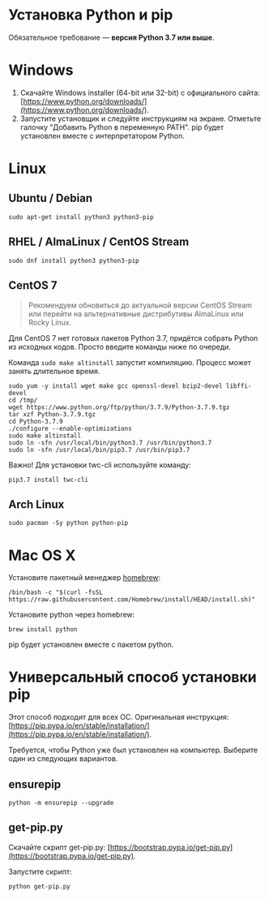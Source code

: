 # Установка Python и pip

Обязательное требование — **версия Python 3.7 или выше**.

# Windows

1. Скачайте Windows installer (64-bit или 32-bit) с официального сайта: [https://www.python.org/downloads/](https://www.python.org/downloads/).
2. Запустите установщик и следуйте инструкциям на экране. Отметьте галочку "Добавить Python в переменную PATH". pip будет установлен вместе с интерпретатором Python.

# Linux

## Ubuntu / Debian

```
sudo apt-get install python3 python3-pip
```

## RHEL / AlmaLinux / CentOS Stream

```
sudo dnf install python3 python3-pip
```

## CentOS 7

> Рекомендуем обновиться до актуальной версии CentOS Stream или перейти на альтернативные дистрибутивы AlmaLinux или Rocky Linux. 

Для CentOS 7 нет готовых пакетов Python 3.7, придётся собрать Python из исходных кодов. Просто введите команды ниже по очереди.

Команда `sudo make altinstall` запустит компиляцию. Процесс может занять длительное время.

```
sudo yum -y install wget make gcc openssl-devel bzip2-devel libffi-devel
cd /tmp/
wget https://www.python.org/ftp/python/3.7.9/Python-3.7.9.tgz
tar xzf Python-3.7.9.tgz
cd Python-3.7.9
./configure --enable-optimizations
sudo make altinstall
sudo ln -sfn /usr/local/bin/python3.7 /usr/bin/python3.7
sudo ln -sfn /usr/local/bin/pip3.7 /usr/bin/pip3.7
```

Важно! Для установки twc-cli используйте команду:

```
pip3.7 install twc-cli
```

## Arch Linux

```
sudo pacman -Sy python python-pip
```

# Mac OS X

Установите пакетный менеджер [homebrew](https://brew.sh/#install):

```
/bin/bash -c "$(curl -fsSL https://raw.githubusercontent.com/Homebrew/install/HEAD/install.sh)"
```

Установите python через homebrew:

```
brew install python
```

pip будет установлен вместе с пакетом python.

# Универсальный способ установки pip

Этот способ подходит для всех ОС. Оригинальная инструкция: [https://pip.pypa.io/en/stable/installation/](https://pip.pypa.io/en/stable/installation/).

Требуется, чтобы Python уже был установлен на компьютер. Выберите один из следующих вариантов.

## ensurepip

```
python -m ensurepip --upgrade
```

## get-pip.py

Cкачайте скрипт get-pip.py: [https://bootstrap.pypa.io/get-pip.py](https://bootstrap.pypa.io/get-pip.py).

Запустите скрипт:

```
python get-pip.py
```
